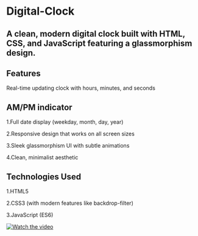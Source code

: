 # Digital-Clock
## A clean, modern digital clock built with HTML, CSS, and JavaScript featuring a glassmorphism design.

## Features
Real-time updating clock with hours, minutes, and seconds

## AM/PM indicator

1.Full date display (weekday, month, day, year)

2.Responsive design that works on all screen sizes

3.Sleek glassmorphism UI with subtle animations

4.Clean, minimalist aesthetic

## Technologies Used
1.HTML5

2.CSS3 (with modern features like backdrop-filter)

3.JavaScript (ES6)

[![Watch the video](https://img.youtube.com/vi/7dzFbP2AgFo/maxresdefault.jpg)](https://www.youtube.com/watch?v=7dzFbP2AgFo)

